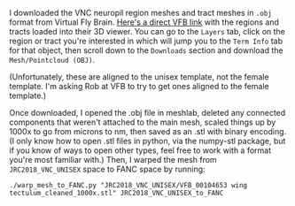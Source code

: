 I downloaded the VNC neuropil region meshes and tract meshes in `.obj` format from Virtual Fly Brain. [Here's a direct VFB link](https://v2.virtualflybrain.org/org.geppetto.frontend/geppetto?id=Court2020&i=VFB_00200000,VFB_00104653,VFB_00104635,VFB_00104652,VFB_00104651,VFB_00104650,VFB_00104649,VFB_00104648,VFB_00104647,VFB_00104646,VFB_00104645,VFB_00104644,VFB_00104643,VFB_00104642,VFB_00104641,VFB_00104640,VFB_00104639,VFB_00104638,VFB_00104637,VFB_00104636,VFB_00104634,VFB_00104633) with the regions and tracts loaded into their 3D viewer. You can go to the `Layers` tab, click on the region or tract you're interested in which will jump you to the `Term Info` tab for that object, then scroll down to the `Downloads` section and download the `Mesh/Pointcloud (OBJ)`.

(Unfortunately, these are aligned to the unisex template, not the female template. I'm asking Rob at VFB to try to get ones aligned to the female template.)

Once downloaded, I opened the .obj file in meshlab, deleted any connected components that weren't attached to the main mesh, scaled things up by 1000x to go from microns to nm, then saved as an .stl with binary encoding. (I only know how to open .stl files in python, via the numpy-stl package, but if you know of ways to open other types, feel free to work with a format you're most familiar with.) Then, I warped the mesh from `JRC2018_VNC_UNISEX` space to FANC space by running:

    ./warp_mesh_to_FANC.py "JRC2018_VNC_UNISEX/VFB_00104653 wing tectulum_cleaned_1000x.stl" JRC2018_VNC_UNISEX_to_FANC

